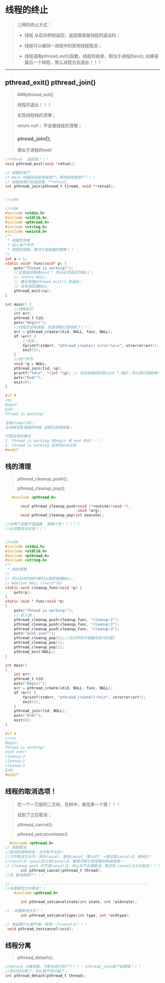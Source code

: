 # 线程的终止

>三种的终止方式：
>
>* 线程 从启动例程返回，返回值就是线程的退出码；
>
>* 线程可以被同一进程中的其他线程取消；
>
>* 线程调用pthread_exit()函数，线程的结束，相当于进程的exi(); 如果是最后一个线程，那么进程也会退出！！！
>
>  

----

## pthread_exit() pthread_join()

>###pthread_exit()
>
>线程的退出！！！
>
>实现线程栈的清理；
>
>return null； 不会做线程的清理；
>
>### ptread_join(); 
>
>类似于进程的wait 

`````c
//retval  返回值！！！
void pthread_exit(void *retval);

// 线程的收尸
// main 线程回去给线程收尸，等待给线程收尸！！！
// 线程给我们的返回值，**retval;
int pthread_join(pthread_t tjread, void **retval);


//code

`````



`````c
//code
#include <stdio.h>
#include <stdlib.h>
#include <pthread.h>
#include <string.h>
#include <unistd.h>
/**
 * 线程的流程
 * 加入收尸环节
 * 线程的调度，取决于调度器的策略！！
*/
int a = 1;
static void* func(void* p) {
    puts("Thread is working!");
    //这里返回值是void * 所以必须返回为NULL；
    // return NULL;
    // 建议使用pthread_exit();来退出；
    // 没有返回值NULL
    pthread_exit(&a);
}

int main() {
    //线程标识
    int err;
    pthread_t tid;
    puts("Begin!");
    //线程还没有调度，但是进程已经结束了！！！
    err = pthread_create(&tid, NULL, func, NULL);
    if (err) {
        //失败；
        fprintf(stderr, "pthread_create() error:%s\n", strerror(err));
        exit(1);
    }
    //收尸环节
    void *p = NULL;
    pthread_join(tid, &p);
    printf("%d\n", *(int *)p); // 他说他返回的是void * 指针；所以我们就给做一个转换成
    puts("End!");
    exit(0);
}

#if 0
res
Begin!
End!
Thread is working!

没有sleep(10);
在线程没有调度的时候 进程已经被销毁；

可能出现的情况
1. thread is working 在begin 和 end 中间！！！
2. thread is working 出现在end之后
#endif
`````



## 栈的清理

>pthread_cleanup_push();
>
>pthread_cleanup_pop();

`````C
   #include <pthread.h>

       void pthread_cleanup_push(void (*routine)(void *),
                                 void *arg);
       void pthread_cleanup_pop(int execute);

//这两个函数不是函数  是两个宏！！？？？
//必须要成对出现！！！


//code
#include <stdio.h>
#include <stdlib.h>
#include <pthread.h>
#include <string.h>
/**
 * 栈的清理
*/
// 所以任何的指针都可以接受赋值NULL；
// #define NULL ((void*)0)
static void cleanup_func(void *p) {
    puts(p);
}
static void * func(void *p) 
{
    puts("Thread is working!");
    // 压入栈；
    pthread_cleanup_push(cleanup_func, "cleanup:1");
    pthread_cleanup_push(cleanup_func, "cleanup:2");
    pthread_cleanup_push(cleanup_func, "cleanup:3");
    puts("push over!");
    pthread_cleanup_pop(1);//执行你钩子函数先执行的是3
    pthread_cleanup_pop(1);
    pthread_cleanup_pop(1);
    pthread_exit(NULL);
}

int main() 
{
    int err;
    pthread_t tid;
    puts("Begin!");
    err = pthread_create(&tid, NULL, func, NULL);
    if (err) {
        fprintf(stderr, "pthread_create():%s\n", strerror(err));
        exit(1);
    }
    pthread_join(tid, NULL);
    puts("End!");
    exit(0);
}

#if 0
//res
Begin!
Thread is working!
push over!
cleanup:3
cleanup:2
cleanup:1
End!
#endif
`````

## 线程的取消选项！

>在一个一万层的二叉树，在树中，查找某一个值！！！
>
>找到了之后取消；
>
>pthread_cancel();
>
>pthread_setcancelstate()

`````c
  #include <pthread.h>
// 线程取消
//取消有两种状态：允许和不允许！
//允许取消又分为：异步cancel，推迟cancel（默认的）->推迟至cancel点，再响应！
//cancel点：posix定义的cancel点，都是可能引发阻塞的系统调用！
// cleanup_push 并不是cancel点，所以并不会被取消，推迟到 cancel点才会取消！！！
       int pthread_cancel(pthread_t thread);
//先 取消再收尸！！！

//---------------------------------------------------------------
//设置是否允许取消！！
    #include <pthread.h>

       int pthread_setcancelstate(int state, int *oldstate);

//  设置取消方式！！
       int pthread_setcanceltype(int type, int *oldtype);

// 本函数什么都不做，就是一个cancel点！！！
 void pthread_testcancel(void);
`````

## 线程分离

>pthread_detach();

````c
//detach 分离线程，不能在进行收尸了！！！ pthread_join收尸会报错！！！
//你已经分离了，所以就不会分裂了；
int pthread_detach(pthread_t thread); 
````


